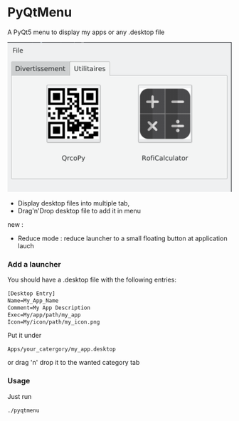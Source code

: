 # PyQtMenu
A PyQt5 menu to display my apps or any .desktop file

<img src="https://raw.githubusercontent.com/Daguhh/PyQtMenu/master/Screenshot.png" width="600">

* Display desktop files into multiple tab, 
* Drag'n'Drop desktop file to add it in menu

new :
* Reduce mode : reduce launcher to a small floating button at application lauch

### Add a launcher
You should have a .desktop file with the following entries:
```
[Desktop Entry]
Name=My_App_Name
Comment=My App Description
Exec=My/app/path/my_app
Icon=My/icon/path/my_icon.png
```
Put it under 
```
Apps/your_catergory/my_app.desktop
```
or drag 'n' drop it to the wanted category tab

### Usage
Just run
```bash
./pyqtmenu
```
